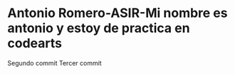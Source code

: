 # Antonio Romero-ASIR-Mi nombre es antonio y estoy de practica en codearts
Segundo commit
Tercer commit
